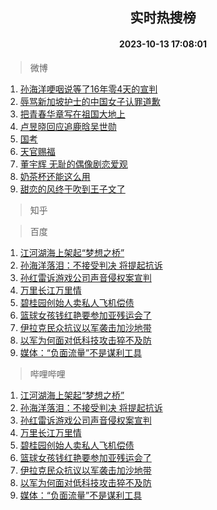 <div align="center"><h2>实时热搜榜</h2><h4>2023-10-13 17:08:01</h4></div>

> 微博  

1. [孙海洋哽咽说等了16年零4天的宣判](https://s.weibo.com/weibo?q=%23%E5%AD%99%E6%B5%B7%E6%B4%8B%E5%93%BD%E5%92%BD%E8%AF%B4%E7%AD%89%E4%BA%8616%E5%B9%B4%E9%9B%B64%E5%A4%A9%E7%9A%84%E5%AE%A3%E5%88%A4%23&t=31&band_rank=1&Refer=top)<br />
2. [辱骂新加坡护士的中国女子认罪道歉](https://s.weibo.com/weibo?q=%23%E8%BE%B1%E9%AA%82%E6%96%B0%E5%8A%A0%E5%9D%A1%E6%8A%A4%E5%A3%AB%E7%9A%84%E4%B8%AD%E5%9B%BD%E5%A5%B3%E5%AD%90%E8%AE%A4%E7%BD%AA%E9%81%93%E6%AD%89%23&t=31&band_rank=2&Refer=top)<br />
3. [把青春华章写在祖国大地上](https://s.weibo.com/weibo?q=%23%E6%8A%8A%E9%9D%92%E6%98%A5%E5%8D%8E%E7%AB%A0%E5%86%99%E5%9C%A8%E7%A5%96%E5%9B%BD%E5%A4%A7%E5%9C%B0%E4%B8%8A%23&t=31&band_rank=3&Refer=top)<br />
4. [卢昱晓回应追鹿晗吴世勋](https://s.weibo.com/weibo?q=%23%E5%8D%A2%E6%98%B1%E6%99%93%E5%9B%9E%E5%BA%94%E8%BF%BD%E9%B9%BF%E6%99%97%E5%90%B4%E4%B8%96%E5%8B%8B%23&t=31&band_rank=4&Refer=top)<br />
5. [国考](https://s.weibo.com/weibo?q=%E5%9B%BD%E8%80%83&t=31&band_rank=5&Refer=top)<br />
6. [天官赐福](https://s.weibo.com/weibo?q=%E5%A4%A9%E5%AE%98%E8%B5%90%E7%A6%8F&t=31&band_rank=6&Refer=top)<br />
7. [董宇辉 无耻的偶像剧恋爱观](https://s.weibo.com/weibo?q=%E8%91%A3%E5%AE%87%E8%BE%89%20%E6%97%A0%E8%80%BB%E7%9A%84%E5%81%B6%E5%83%8F%E5%89%A7%E6%81%8B%E7%88%B1%E8%A7%82&t=31&band_rank=7&Refer=top)<br />
8. [奶茶杯还能这么用](https://s.weibo.com/weibo?q=%23%E5%A5%B6%E8%8C%B6%E6%9D%AF%E8%BF%98%E8%83%BD%E8%BF%99%E4%B9%88%E7%94%A8%23&t=31&band_rank=8&Refer=top)<br />
9. [甜恋的风终于吹到王子文了](https://s.weibo.com/weibo?q=%23%E7%94%9C%E6%81%8B%E7%9A%84%E9%A3%8E%E7%BB%88%E4%BA%8E%E5%90%B9%E5%88%B0%E7%8E%8B%E5%AD%90%E6%96%87%E4%BA%86%23&t=31&band_rank=9&Refer=top)<br />

> 知乎  


> 百度  

1. [江河湖海上架起“梦想之桥”](https://www.baidu.com/s?wd=%E6%B1%9F%E6%B2%B3%E6%B9%96%E6%B5%B7%E4%B8%8A%E6%9E%B6%E8%B5%B7%E2%80%9C%E6%A2%A6%E6%83%B3%E4%B9%8B%E6%A1%A5%E2%80%9D&sa=fyb_news&rsv_dl=fyb_news)<br />
2. [孙海洋落泪：不接受判决 将提起抗诉](https://www.baidu.com/s?wd=%E5%AD%99%E6%B5%B7%E6%B4%8B%E8%90%BD%E6%B3%AA%EF%BC%9A%E4%B8%8D%E6%8E%A5%E5%8F%97%E5%88%A4%E5%86%B3+%E5%B0%86%E6%8F%90%E8%B5%B7%E6%8A%97%E8%AF%89&sa=fyb_news&rsv_dl=fyb_news)<br />
3. [孙红雷诉游戏公司声音侵权案宣判](https://www.baidu.com/s?wd=%E5%AD%99%E7%BA%A2%E9%9B%B7%E8%AF%89%E6%B8%B8%E6%88%8F%E5%85%AC%E5%8F%B8%E5%A3%B0%E9%9F%B3%E4%BE%B5%E6%9D%83%E6%A1%88%E5%AE%A3%E5%88%A4&sa=fyb_news&rsv_dl=fyb_news)<br />
4. [万里长江万里情](https://www.baidu.com/s?wd=%E4%B8%87%E9%87%8C%E9%95%BF%E6%B1%9F%E4%B8%87%E9%87%8C%E6%83%85&sa=fyb_news&rsv_dl=fyb_news)<br />
5. [碧桂园创始人卖私人飞机偿债](https://www.baidu.com/s?wd=%E7%A2%A7%E6%A1%82%E5%9B%AD%E5%88%9B%E5%A7%8B%E4%BA%BA%E5%8D%96%E7%A7%81%E4%BA%BA%E9%A3%9E%E6%9C%BA%E5%81%BF%E5%80%BA&sa=fyb_news&rsv_dl=fyb_news)<br />
6. [篮球女孩钱红艳要参加亚残运会了](https://www.baidu.com/s?wd=%E7%AF%AE%E7%90%83%E5%A5%B3%E5%AD%A9%E9%92%B1%E7%BA%A2%E8%89%B3%E8%A6%81%E5%8F%82%E5%8A%A0%E4%BA%9A%E6%AE%8B%E8%BF%90%E4%BC%9A%E4%BA%86&sa=fyb_news&rsv_dl=fyb_news)<br />
7. [伊拉克民众抗议以军袭击加沙地带](https://www.baidu.com/s?wd=%E4%BC%8A%E6%8B%89%E5%85%8B%E6%B0%91%E4%BC%97%E6%8A%97%E8%AE%AE%E4%BB%A5%E5%86%9B%E8%A2%AD%E5%87%BB%E5%8A%A0%E6%B2%99%E5%9C%B0%E5%B8%A6&sa=fyb_news&rsv_dl=fyb_news)<br />
8. [以军为何面对低科技攻击猝不及防](https://www.baidu.com/s?wd=%E4%BB%A5%E5%86%9B%E4%B8%BA%E4%BD%95%E9%9D%A2%E5%AF%B9%E4%BD%8E%E7%A7%91%E6%8A%80%E6%94%BB%E5%87%BB%E7%8C%9D%E4%B8%8D%E5%8F%8A%E9%98%B2&sa=fyb_news&rsv_dl=fyb_news)<br />
9. [媒体：“负面流量”不是谋利工具](https://www.baidu.com/s?wd=%E5%AA%92%E4%BD%93%EF%BC%9A%E2%80%9C%E8%B4%9F%E9%9D%A2%E6%B5%81%E9%87%8F%E2%80%9D%E4%B8%8D%E6%98%AF%E8%B0%8B%E5%88%A9%E5%B7%A5%E5%85%B7&sa=fyb_news&rsv_dl=fyb_news)<br />

> 哔哩哔哩  

1. [江河湖海上架起“梦想之桥”](https://www.baidu.com/s?wd=%E6%B1%9F%E6%B2%B3%E6%B9%96%E6%B5%B7%E4%B8%8A%E6%9E%B6%E8%B5%B7%E2%80%9C%E6%A2%A6%E6%83%B3%E4%B9%8B%E6%A1%A5%E2%80%9D&sa=fyb_news&rsv_dl=fyb_news)<br />
2. [孙海洋落泪：不接受判决 将提起抗诉](https://www.baidu.com/s?wd=%E5%AD%99%E6%B5%B7%E6%B4%8B%E8%90%BD%E6%B3%AA%EF%BC%9A%E4%B8%8D%E6%8E%A5%E5%8F%97%E5%88%A4%E5%86%B3+%E5%B0%86%E6%8F%90%E8%B5%B7%E6%8A%97%E8%AF%89&sa=fyb_news&rsv_dl=fyb_news)<br />
3. [孙红雷诉游戏公司声音侵权案宣判](https://www.baidu.com/s?wd=%E5%AD%99%E7%BA%A2%E9%9B%B7%E8%AF%89%E6%B8%B8%E6%88%8F%E5%85%AC%E5%8F%B8%E5%A3%B0%E9%9F%B3%E4%BE%B5%E6%9D%83%E6%A1%88%E5%AE%A3%E5%88%A4&sa=fyb_news&rsv_dl=fyb_news)<br />
4. [万里长江万里情](https://www.baidu.com/s?wd=%E4%B8%87%E9%87%8C%E9%95%BF%E6%B1%9F%E4%B8%87%E9%87%8C%E6%83%85&sa=fyb_news&rsv_dl=fyb_news)<br />
5. [碧桂园创始人卖私人飞机偿债](https://www.baidu.com/s?wd=%E7%A2%A7%E6%A1%82%E5%9B%AD%E5%88%9B%E5%A7%8B%E4%BA%BA%E5%8D%96%E7%A7%81%E4%BA%BA%E9%A3%9E%E6%9C%BA%E5%81%BF%E5%80%BA&sa=fyb_news&rsv_dl=fyb_news)<br />
6. [篮球女孩钱红艳要参加亚残运会了](https://www.baidu.com/s?wd=%E7%AF%AE%E7%90%83%E5%A5%B3%E5%AD%A9%E9%92%B1%E7%BA%A2%E8%89%B3%E8%A6%81%E5%8F%82%E5%8A%A0%E4%BA%9A%E6%AE%8B%E8%BF%90%E4%BC%9A%E4%BA%86&sa=fyb_news&rsv_dl=fyb_news)<br />
7. [伊拉克民众抗议以军袭击加沙地带](https://www.baidu.com/s?wd=%E4%BC%8A%E6%8B%89%E5%85%8B%E6%B0%91%E4%BC%97%E6%8A%97%E8%AE%AE%E4%BB%A5%E5%86%9B%E8%A2%AD%E5%87%BB%E5%8A%A0%E6%B2%99%E5%9C%B0%E5%B8%A6&sa=fyb_news&rsv_dl=fyb_news)<br />
8. [以军为何面对低科技攻击猝不及防](https://www.baidu.com/s?wd=%E4%BB%A5%E5%86%9B%E4%B8%BA%E4%BD%95%E9%9D%A2%E5%AF%B9%E4%BD%8E%E7%A7%91%E6%8A%80%E6%94%BB%E5%87%BB%E7%8C%9D%E4%B8%8D%E5%8F%8A%E9%98%B2&sa=fyb_news&rsv_dl=fyb_news)<br />
9. [媒体：“负面流量”不是谋利工具](https://www.baidu.com/s?wd=%E5%AA%92%E4%BD%93%EF%BC%9A%E2%80%9C%E8%B4%9F%E9%9D%A2%E6%B5%81%E9%87%8F%E2%80%9D%E4%B8%8D%E6%98%AF%E8%B0%8B%E5%88%A9%E5%B7%A5%E5%85%B7&sa=fyb_news&rsv_dl=fyb_news)<br />
